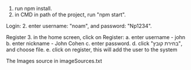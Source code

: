 1. run npm install.
2. in CMD in path of the project,
run "npm start".

Login:
2. enter username: "noam", and password: "Np1234".




Register
3. in the home screen,
click on Register:
  a. enter username - john
  b. enter nickname - John Cohen
  c. enter password.
  d. click "בחירת קובץ", and choose file.
  e. click on register, this will add the user to the system


The Images source in imageSources.txt